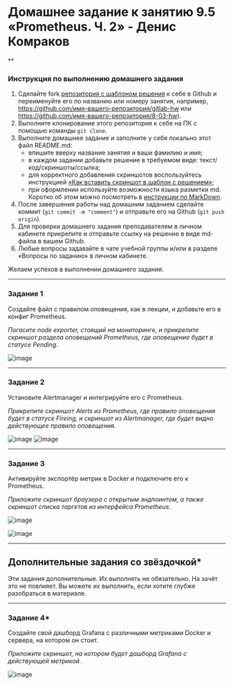# Домашнее задание к занятию 9.5 «Prometheus. Ч. 2» - Денис Комраков
**

### Инструкция по выполнению домашнего задания

1. Сделайте fork [репозитория c шаблоном решения](https://github.com/netology-code/sys-pattern-homework) к себе в Github и переименуйте его по названию или номеру занятия, например, https://github.com/имя-вашего-репозитория/gitlab-hw или https://github.com/имя-вашего-репозитория/8-03-hw).
2. Выполните клонирование этого репозитория к себе на ПК с помощью команды `git clone`.
3. Выполните домашнее задание и заполните у себя локально этот файл README.md:
   - впишите вверху название занятия и ваши фамилию и имя;
   - в каждом задании добавьте решение в требуемом виде: текст/код/скриншоты/ссылка;
   - для корректного добавления скриншотов воспользуйтесь инструкцией [«Как вставить скриншот в шаблон с решением»](https://github.com/netology-code/sys-pattern-homework/blob/main/screen-instruction.md);
   - при оформлении используйте возможности языка разметки md. Коротко об этом можно посмотреть в [инструкции по MarkDown](https://github.com/netology-code/sys-pattern-homework/blob/main/md-instruction.md).
4. После завершения работы над домашним заданием сделайте коммит (`git commit -m "comment"`) и отправьте его на Github (`git push origin`).
5. Для проверки домашнего задания преподавателем в личном кабинете прикрепите и отправьте ссылку на решение в виде md-файла в вашем Github.
6. Любые вопросы задавайте в чате учебной группы и/или в разделе «Вопросы по заданию» в личном кабинете.

Желаем успехов в выполнении домашнего задания.

---

### Задание 1


Создайте файл с правилом оповещения, как в лекции, и добавьте его в конфиг Prometheus.

*Погасите node exporter, стоящий на мониторинге, и прикрепите скриншот раздела оповещений Prometheus, где оповещение будет в статусе Pending.*

![image](https://user-images.githubusercontent.com/121336770/218321156-3e98ff4d-98ef-4c37-857f-50bb58a40882.png)


---

### Задание 2

Установите Alertmanager и интегрируйте его с Prometheus.


*Прикрепите скриншот Alerts из Prometheus, где правило оповещения будет в статусе Fireing, и скриншот из Alertmanager, где будет видно действующее правило оповещения.*

![image](https://user-images.githubusercontent.com/121336770/218321260-e4d5909f-6a20-4d3f-9f47-c5808582c32e.png)
![image](https://user-images.githubusercontent.com/121336770/218321279-5f278258-01ca-49b5-ab69-ba35572a1a92.png)





---

### Задание 3

Активируйте экспортёр метрик в Docker и подключите его к Prometheus.


*Приложите скриншот браузера с открытым эндпоинтом, а также скриншот списка таргетов из интерфейса Prometheus.*

![image](https://user-images.githubusercontent.com/121336770/218325833-62a038f7-173e-4b75-ab35-69d94993653d.png)

![image](https://user-images.githubusercontent.com/121336770/218326189-57ce99a3-5f11-4237-8bc6-cfa5be6233c0.png)

---
## Дополнительные задания со звёздочкой*

Эти задания дополнительные. Их выполнять не обязательно. На зачёт это не повлияет. Вы можете их выполнить, если хотите глубже разобраться в материале.

---

### Задание 4*

Создайте свой дашборд Grafana с различными метриками Docker и сервера, на котором он стоит.

*Приложите скриншот, на котором будет дашборд Grafana с действующей метрикой.*

![image](https://user-images.githubusercontent.com/121336770/218330220-a7cd75ee-795f-4b3a-a4ec-617606d09c7a.png)

